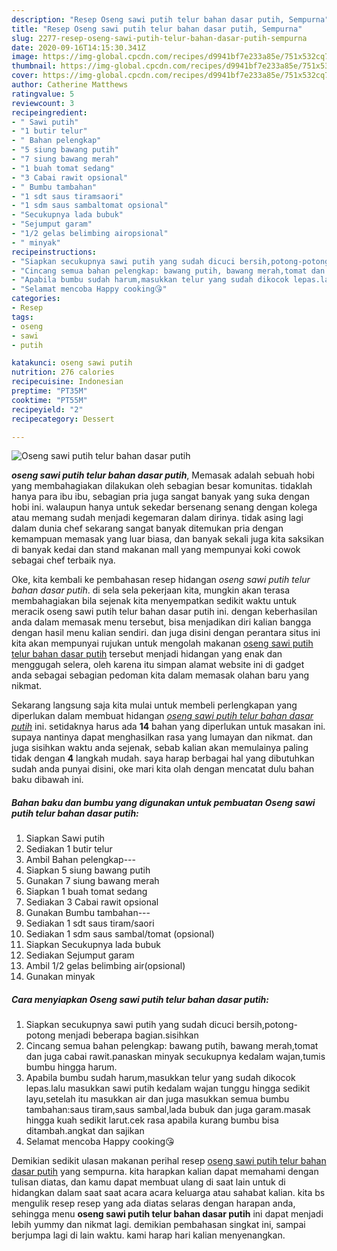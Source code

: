 ```yaml
---
description: "Resep Oseng sawi putih telur bahan dasar putih, Sempurna"
title: "Resep Oseng sawi putih telur bahan dasar putih, Sempurna"
slug: 2277-resep-oseng-sawi-putih-telur-bahan-dasar-putih-sempurna
date: 2020-09-16T14:15:30.341Z
image: https://img-global.cpcdn.com/recipes/d9941bf7e233a85e/751x532cq70/oseng-sawi-putih-telur-bahan-dasar-putih-foto-resep-utama.jpg
thumbnail: https://img-global.cpcdn.com/recipes/d9941bf7e233a85e/751x532cq70/oseng-sawi-putih-telur-bahan-dasar-putih-foto-resep-utama.jpg
cover: https://img-global.cpcdn.com/recipes/d9941bf7e233a85e/751x532cq70/oseng-sawi-putih-telur-bahan-dasar-putih-foto-resep-utama.jpg
author: Catherine Matthews
ratingvalue: 5
reviewcount: 3
recipeingredient:
- " Sawi putih"
- "1 butir telur"
- " Bahan pelengkap"
- "5 siung bawang putih"
- "7 siung bawang merah"
- "1 buah tomat sedang"
- "3 Cabai rawit opsional"
- " Bumbu tambahan"
- "1 sdt saus tiramsaori"
- "1 sdm saus sambaltomat opsional"
- "Secukupnya lada bubuk"
- "Sejumput garam"
- "1/2 gelas belimbing airopsional"
- " minyak"
recipeinstructions:
- "Siapkan secukupnya sawi putih yang sudah dicuci bersih,potong-potong menjadi beberapa bagian.sisihkan"
- "Cincang semua bahan pelengkap: bawang putih, bawang merah,tomat dan juga cabai rawit.panaskan minyak secukupnya kedalam wajan,tumis bumbu hingga harum."
- "Apabila bumbu sudah harum,masukkan telur yang sudah dikocok lepas.lalu masukkan sawi putih kedalam wajan tunggu hingga sedikit layu,setelah itu masukkan air dan juga masukkan semua bumbu tambahan:saus tiram,saus sambal,lada bubuk dan juga garam.masak hingga kuah sedikit larut.cek rasa apabila kurang bumbu bisa ditambah.angkat dan sajikan"
- "Selamat mencoba Happy cooking😘"
categories:
- Resep
tags:
- oseng
- sawi
- putih

katakunci: oseng sawi putih 
nutrition: 276 calories
recipecuisine: Indonesian
preptime: "PT35M"
cooktime: "PT55M"
recipeyield: "2"
recipecategory: Dessert

---
```



![Oseng sawi putih telur bahan dasar putih](https://img-global.cpcdn.com/recipes/d9941bf7e233a85e/751x532cq70/oseng-sawi-putih-telur-bahan-dasar-putih-foto-resep-utama.jpg)

<b><i>oseng sawi putih telur bahan dasar putih</i></b>, Memasak adalah sebuah hobi yang membahagiakan dilakukan oleh sebagian besar komunitas. tidaklah hanya para ibu ibu, sebagian pria juga sangat banyak yang suka dengan hobi ini. walaupun hanya untuk sekedar bersenang senang dengan kolega atau memang sudah menjadi kegemaran dalam dirinya. tidak asing lagi dalam dunia chef sekarang sangat banyak ditemukan pria dengan kemampuan memasak yang luar biasa, dan banyak sekali juga kita saksikan di banyak kedai dan stand makanan mall yang mempunyai koki cowok sebagai chef terbaik nya.

Oke, kita kembali ke pembahasan resep hidangan <i>oseng sawi putih telur bahan dasar putih</i>. di sela sela pekerjaan kita, mungkin akan terasa membahagiakan bila sejenak kita menyempatkan sedikit waktu untuk meracik oseng sawi putih telur bahan dasar putih ini. dengan keberhasilan anda dalam memasak menu tersebut, bisa menjadikan diri kalian bangga dengan hasil menu kalian sendiri. dan juga disini dengan perantara situs ini kita akan mempunyai rujukan untuk mengolah makanan <u>oseng sawi putih telur bahan dasar putih</u> tersebut menjadi hidangan yang enak dan menggugah selera, oleh karena itu simpan alamat website ini di gadget anda sebagai sebagian pedoman kita dalam memasak olahan baru yang nikmat.




Sekarang langsung saja kita mulai untuk membeli perlengkapan yang diperlukan dalam membuat hidangan <u><i>oseng sawi putih telur bahan dasar putih</i></u> ini. setidaknya harus ada <b>14</b> bahan yang diperlukan untuk masakan ini. supaya nantinya dapat menghasilkan rasa yang lumayan dan nikmat. dan juga sisihkan waktu anda sejenak, sebab kalian akan memulainya paling tidak dengan <b>4</b> langkah mudah. saya harap berbagai hal yang dibutuhkan sudah anda punyai disini, oke mari kita olah dengan mencatat dulu bahan baku dibawah ini.

<!--inarticleads1-->

##### Bahan baku dan bumbu yang digunakan untuk pembuatan Oseng sawi putih telur bahan dasar putih:

1. Siapkan  Sawi putih
1. Sediakan 1 butir telur
1. Ambil  Bahan pelengkap---
1. Siapkan 5 siung bawang putih
1. Gunakan 7 siung bawang merah
1. Siapkan 1 buah tomat sedang
1. Sediakan 3 Cabai rawit opsional
1. Gunakan  Bumbu tambahan---
1. Sediakan 1 sdt saus tiram/saori
1. Sediakan 1 sdm saus sambal/tomat (opsional)
1. Siapkan Secukupnya lada bubuk
1. Sediakan Sejumput garam
1. Ambil 1/2 gelas belimbing air(opsional)
1. Gunakan  minyak




<!--inarticleads2-->

##### Cara menyiapkan Oseng sawi putih telur bahan dasar putih:

1. Siapkan secukupnya sawi putih yang sudah dicuci bersih,potong-potong menjadi beberapa bagian.sisihkan
1. Cincang semua bahan pelengkap: bawang putih, bawang merah,tomat dan juga cabai rawit.panaskan minyak secukupnya kedalam wajan,tumis bumbu hingga harum.
1. Apabila bumbu sudah harum,masukkan telur yang sudah dikocok lepas.lalu masukkan sawi putih kedalam wajan tunggu hingga sedikit layu,setelah itu masukkan air dan juga masukkan semua bumbu tambahan:saus tiram,saus sambal,lada bubuk dan juga garam.masak hingga kuah sedikit larut.cek rasa apabila kurang bumbu bisa ditambah.angkat dan sajikan
1. Selamat mencoba Happy cooking😘




Demikian sedikit ulasan makanan perihal resep <u>oseng sawi putih telur bahan dasar putih</u> yang sempurna. kita harapkan kalian dapat memahami dengan tulisan diatas, dan kamu dapat membuat ulang di saat lain untuk di hidangkan dalam saat saat acara acara keluarga atau sahabat kalian. kita bs mengulik resep resep yang ada diatas selaras dengan harapan anda, sehingga menu <b>oseng sawi putih telur bahan dasar putih</b> ini dapat menjadi lebih yummy dan nikmat lagi. demikian pembahasan singkat ini, sampai berjumpa lagi di lain waktu. kami harap hari kalian menyenangkan.
